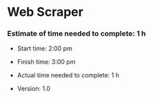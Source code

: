 # Web Scraper

### Estimate of time needed to complete: 1 h

- Start time: 2:00 pm

- Finish time: 3:00 pm

- Actual time needed to complete: 1 h

- Version: 1.0
